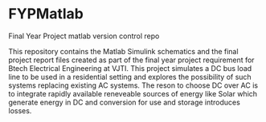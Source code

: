 # FYPMatlab
Final Year Project matlab version control repo

This repository contains the Matlab Simulink schematics and the final project report files created as part of the final year project requirement for Btech Electrical Engineering at VJTI. 
This project simulates a DC bus load line to be used in a residential setting and explores the possibility of such systems replacing existing AC systems. 
The reson to choose DC over AC is to integrate rapidly available reneveable sources of energy like Solar which generate energy in DC and conversion for use and storage introduces losses.

